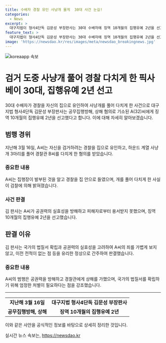 ```yaml
---
title: 수배자 경찰 유인 사냥개 물게  30대 사건 눈길!
categories:
  - News
excerpt: >
  대구지법이 형사4단독 김문성 부장판사는 30대 수배자에 징역 10개월의 집행유예 2년을 선고함. A씨는 경찰을 집에 유인해 하운드 계열 사냥개 3마리를 풀어 경찰을 다치게 한 혐의를 받았음. B씨는 A씨의 집으로 형집행장을 발부하러 갔으나 A씨가 개를 풀어 공격시켰다고 함. 김 판사는 A씨의 죄가 가볍지 않고 용서받지 못했으며, A씨가 벌금형을 넘어 처벌받은 전력이 없는 점 등을 고려하여 유리한 정상으로 판단함.
feature_text: >
  대구지법이 형사4단독 김문성 부장판사는 30대 수배자에 징역 10개월의 집행유예 2년을 선고함. A씨는 경찰을 집에 유인해 하운드 계열 사냥개 3마리를 풀어 경찰을 다치게 한 혐의를 받았음. B씨는 A씨의 집으로 형집행장을 발부하러 갔으나 A씨가 개를 풀어 공격시켰다고 함. 김 판사는 A씨의 죄가 가볍지 않고 용서받지 못했으며, A씨가 벌금형을 넘어 처벌받은 전력이 없는 점 등을 고려하여 유리한 정상으로 판단함.
image: 'https://newsdao.kr/res/images/meta/newsdao_breakingnews.jpg'
---
```


<p><img src="https://newsdao.kr/res/images/meta/newsdao_breakingnews.jpg" alt="koreaapp 속보" /></p>

<h1>검거 도중 사냥개 풀어 경찰 다치게 한 픽사베이 30대, 집행유예 2년 선고</h1>

<p data-ke-size="size16">30대 수배자가 경찰을 자신의 집으로 유인하여 사냥개를 풀어 다치게 한 사건으로 대구지법 형사4단독 김문성 부장판사는 공무집행방해, 상해 혐의로 기소된 A(32)씨에게 징역 10개월의 집행유예 2년을 선고했다고 합니다. 이에 대해 자세히 알아보겠습니다.</p>

<h2 data-ke-size="size26">범행 경위</h2>

<p data-ke-size="size16">지난해 3월 16일, A씨는 자신을 검거하려는 경찰을 집으로 유인하고, 하운드 계열 사냥개 3마리를 풀어 경찰관 B씨를 다치게 한 혐의를 받았습니다.</p>

<h3>중요한 내용</h3>

<p data-ke-size="size16">A씨는 집행장이 발부된 것을 알고 경찰을 집 안으로 들였으며, 개를 풀어 다치게 한 사실이 검찰에 의해 밝혀졌습니다.</p>

<h3>사건 판결</h3>

<p data-ke-size="size16">김 판사는 A씨가 공권력의 실효성을 방해하고 피해자로부터 용서받지 못했으며, 징역 10개월의 집행유예 2년을 선고했습니다.</p>

<h2 data-ke-size="size26">판결 이유</h2>

<p data-ke-size="size16">김 판사는 국가의 법질서 확립과 공권력의 실효성을 고려하여 A씨의 죄를 가볍게 보지 않고, 이전 전적이 없는 점 등을 유리한 정상으로 간주하여 판결했습니다.</p>

<h3>중요한 내용</h3>

<p data-ke-size="size16">A씨의 범행은 공권력을 방해하고 경찰관에게 상해를 가했으며, 국가의 법질서를 확립하기 위해 엄정한 처벌이 필요하다는 점을 강조했습니다.</p>

<hr>

<table>
  <tbody>
    <tr>
      <td style="text-align: center; height: 17px;"><b>지난해 3월 16일</b></td>
      <td style="text-align: center; height: 17px;"><b>대구지법 형사4단독 김문성 부장판사</b></td>
    </tr>
    <tr>
      <td style="text-align: center; height: 17px;"><b>공무집행방해, 상해</b></td>
      <td style="text-align: center; height: 17px;"><b>징역 10개월의 집행유예 2년</b></td>
    </tr>
  </tbody>
</table>

<p data-ke-size="size16">이와 같은 사안을 공식적인 정보를 바탕으로 상세히 정리한 것입니다.</p>
실시간 뉴스 속보는, <a href="https://newsdao.kr" rel="dofollow">https://newsdao.kr</a>



